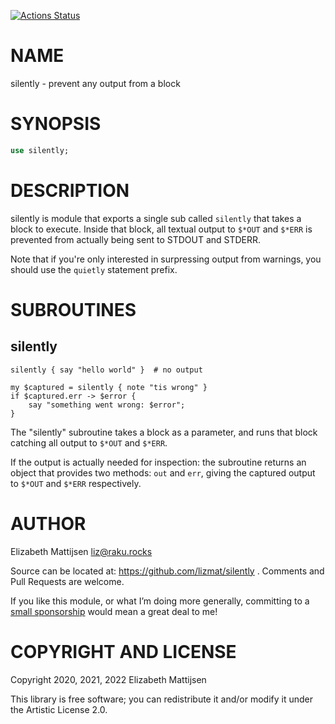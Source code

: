 [![Actions Status](https://github.com/lizmat/silently/workflows/test/badge.svg)](https://github.com/lizmat/silently/actions)

NAME
====

silently - prevent any output from a block

SYNOPSIS
========

```raku
use silently;
```

DESCRIPTION
===========

silently is module that exports a single sub called `silently` that takes a block to execute. Inside that block, all textual output to `$*OUT` and `$*ERR` is prevented from actually being sent to STDOUT and STDERR.

Note that if you're only interested in surpressing output from warnings, you should use the `quietly` statement prefix.

SUBROUTINES
===========

silently
--------

    silently { say "hello world" }  # no output

    my $captured = silently { note "tis wrong" }
    if $captured.err -> $error {
        say "something went wrong: $error";
    }

The "silently" subroutine takes a block as a parameter, and runs that block catching all output to `$*OUT` and `$*ERR`.

If the output is actually needed for inspection: the subroutine returns an object that provides two methods: `out` and `err`, giving the captured output to `$*OUT` and `$*ERR` respectively.

AUTHOR
======

Elizabeth Mattijsen <liz@raku.rocks>

Source can be located at: https://github.com/lizmat/silently . Comments and Pull Requests are welcome.

If you like this module, or what I’m doing more generally, committing to a [small sponsorship](https://github.com/sponsors/lizmat/) would mean a great deal to me!

COPYRIGHT AND LICENSE
=====================

Copyright 2020, 2021, 2022 Elizabeth Mattijsen

This library is free software; you can redistribute it and/or modify it under the Artistic License 2.0.

